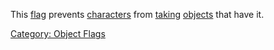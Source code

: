 This [flag](:Category:_Object_Flags "wikilink") prevents
[characters](:Category:_Characters "wikilink") from
[taking](Get "wikilink") [objects](:Category:_Objects "wikilink") that
have it.

[Category: Object Flags](Category:_Object_Flags "wikilink")
